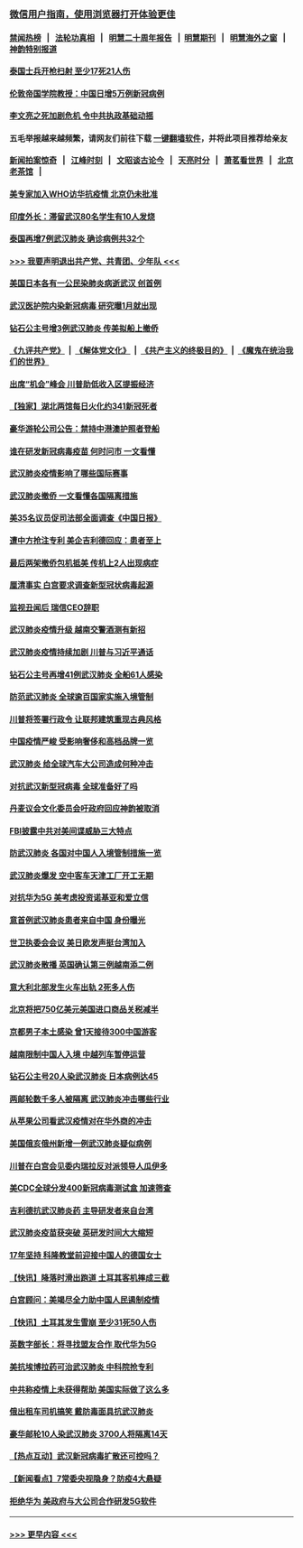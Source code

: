 ### [微信用户指南，使用浏览器打开体验更佳](https://github.com/gfw-breaker/banned-news1/blob/master/indexes/wechat-guide.md?t=0)
#### [禁闻热榜](热点新闻.md?t=0)  &nbsp;&nbsp;|&nbsp;&nbsp; [法轮功真相](https://github.com/gfw-breaker/truth/blob/master/README.md?t=0) &nbsp;&nbsp;|&nbsp;&nbsp; [明慧二十周年报告](https://github.com/gfw-breaker/mh-reports/blob/master/README.md?t=0) &nbsp;&nbsp;|&nbsp;&nbsp;[明慧期刊](https://github.com/gfw-breaker/mh-qikan) &nbsp;&nbsp;|&nbsp;&nbsp; [明慧海外之窗](https://github.com/gfw-breaker/mh-news/blob/master/README.md?t=0) &nbsp;&nbsp;|&nbsp;&nbsp; [神韵特别报道](https://github.com/gfw-breaker/mh-news/blob/master/shenyun.md?t=0)
#### [泰国士兵开枪扫射 至少17死21人伤](../pages/nsc418/n11854276.md?t=02090211) 
#### [伦敦帝国学院教授：中国日增5万例新冠病例](../pages/nsc418/n11854174.md?t=02090211) 
#### [李文亮之死加剧危机 令中共执政基础动摇](../pages/nsc418/n11854003.md?t=02090211) 
#### 五毛举报越来越频繁，请网友们前往下载 [一键翻墙软件](https://github.com/gfw-breaker/ssr-accounts)，并将此项目推荐给亲友
#### [新闻拍案惊奇](https://github.com/gfw-breaker/banned-news1/blob/master/pages/link4.md) &nbsp;&nbsp;|&nbsp;&nbsp; [江峰时刻](https://github.com/gfw-breaker/banned-news1/blob/master/pages/link4.md) &nbsp;&nbsp;|&nbsp;&nbsp; [文昭谈古论今](https://github.com/gfw-breaker/banned-news1/blob/master/pages/link4.md) &nbsp;&nbsp;|&nbsp;&nbsp; [天亮时分](https://github.com/gfw-breaker/banned-news1/blob/master/pages/link4.md) &nbsp;&nbsp;|&nbsp;&nbsp; [萧茗看世界](https://github.com/gfw-breaker/banned-news1/blob/master/pages/link4.md) &nbsp;&nbsp;|&nbsp;&nbsp; [北京老茶馆](https://github.com/gfw-breaker/banned-news1/blob/master/pages/link4.md) &nbsp;&nbsp;|&nbsp;&nbsp; 
#### [美专家加入WHO访华抗疫情 北京仍未批准](../pages/nsc418/n11854043.md?t=02090211) 
#### [印度外长：滞留武汉80名学生有10人发烧](../pages/nsc418/n11853821.md?t=02090211) 
#### [泰国再增7例武汉肺炎 确诊病例共32个](../pages/nsc418/n11853808.md?t=02090211) 
#### [>>> 我要声明退出共产党、共青团、少年队 <<<](https://github.com/begood0513/goodnews/blob/master/quit/letter.md) 
#### [美国日本各有一公民染肺炎病逝武汉 创首例](../pages/nsc418/n11853509.md?t=02090211) 
#### [武汉医护院内染新冠病毒 研究曝1月就出现](../pages/nsc418/n11852928.md?t=02090211) 
#### [钻石公主号增3例武汉肺炎 传美拟船上撤侨](../pages/nsc418/n11853240.md?t=02090211) 
#### [《九评共产党》](https://github.com/begood0513/9ping.md/blob/master/README.md) &nbsp;|&nbsp; [《解体党文化》](../../../../jtdwh.md/blob/master/README.md)  &nbsp;|&nbsp; [《共产主义的终极目的》](../../../../gczydzjmd.md/blob/master/README.md) &nbsp;|&nbsp; [《魔鬼在统治我们的世界》](../../../../mgztzwmdsj.md/blob/master/README.md) 
#### [出席“机会”峰会 川普助低收入区提振经济](../pages/nsc418/n11853232.md?t=02090211) 
#### [【独家】湖北两馆每日火化约341新冠死者](../pages/nsc418/n11845444.md?t=02090211) 
#### [豪华游轮公司公告：禁持中港澳护照者登船](../pages/nsc418/n11852761.md?t=02090211) 
#### [谁在研发新冠病毒疫苗 何时问市 一文看懂](../pages/nsc418/n11852840.md?t=02090211) 
#### [武汉肺炎疫情影响了哪些国际赛事](../pages/nsc418/n11852441.md?t=02090211) 
#### [武汉肺炎撤侨 一文看懂各国隔离措施](../pages/nsc418/n11844216.md?t=02090211) 
#### [美35名议员促司法部全面调查《中国日报》](../pages/nsc418/n11852435.md?t=02090211) 
#### [遭中方抢注专利 美企吉利德回应：患者至上](../pages/nsc418/n11852037.md?t=02090211) 
#### [最后两架撤侨包机抵美 传机上2人出现病症](../pages/nsc418/n11852173.md?t=02090211) 
#### [厘清事实 白宫要求调查新型冠状病毒起源](../pages/nsc418/n11852106.md?t=02090211) 
#### [监视丑闻后 瑞信CEO辞职](../pages/nsc418/n11852127.md?t=02090211) 
#### [武汉肺炎疫情升级 越南交警酒测有新招](../pages/nsc418/n11851632.md?t=02090211) 
#### [武汉肺炎疫情持续加剧 川普与习近平通话](../pages/nsc418/n11851613.md?t=02090211) 
#### [钻石公主号再增41例武汉肺炎 全船61人感染](../pages/nsc418/n11850401.md?t=02090211) 
#### [防范武汉肺炎 全球逾百国家实施入境管制](../pages/nsc418/n11850557.md?t=02090211) 
#### [川普将签署行政令 让联邦建筑重现古典风格](../pages/nsc418/n11850654.md?t=02090211) 
#### [中国疫情严峻 受影响奢侈和高档品牌一览](../pages/nsc418/n11850319.md?t=02090211) 
#### [武汉肺炎 给全球汽车大公司造成何种冲击](../pages/nsc418/n11850056.md?t=02090211) 
#### [对抗武汉新型冠病毒 全球准备好了吗](../pages/nsc418/n11850142.md?t=02090211) 
#### [丹麦议会文化委员会吁政府回应神韵被取消](../pages/nsc418/n11849312.md?t=02090211) 
#### [FBI披露中共对美间谍威胁三大特点](../pages/nsc418/n11849700.md?t=02090211) 
#### [防武汉肺炎 各国对中国人入境管制措施一览](../pages/nsc418/n11838726.md?t=02090211) 
#### [武汉肺炎爆发 空中客车天津工厂开工无期](../pages/nsc418/n11849634.md?t=02090211) 
#### [对抗华为5G 美考虑投资诺基亚和爱立信](../pages/nsc418/n11849510.md?t=02090211) 
#### [意首例武汉肺炎患者来自中国 身份曝光](../pages/nsc418/n11849454.md?t=02090211) 
#### [世卫执委会会议 美日欧发声挺台湾加入](../pages/nsc418/n11849433.md?t=02090211) 
#### [武汉肺炎散播 英国确认第三例越南添二例](../pages/nsc418/n11849439.md?t=02090211) 
#### [意大利北部发生火车出轨 2死多人伤](../pages/nsc418/n11848999.md?t=02090211) 
#### [北京将把750亿美元美国进口商品关税减半](../pages/nsc418/n11848896.md?t=02090211) 
#### [京都男子本土感染 曾1天接待300中国游客](../pages/nsc418/n11848641.md?t=02090211) 
#### [越南限制中国人入境 中越列车暂停运营](../pages/nsc418/n11847844.md?t=02090211) 
#### [钻石公主号20人染武汉肺炎 日本病例达45](../pages/nsc418/n11847823.md?t=02090211) 
#### [两邮轮数千多人被隔离 武汉肺炎冲击哪些行业](../pages/nsc418/n11847456.md?t=02090211) 
#### [从苹果公司看武汉疫情对在华外商的冲击](../pages/nsc418/n11847586.md?t=02090211) 
#### [美国俄亥俄州新增一例武汉肺炎疑似病例](../pages/nsc418/n11847714.md?t=02090211) 
#### [川普在白宫会见委内瑞拉反对派领导人瓜伊多](../pages/nsc418/n11847391.md?t=02090211) 
#### [美CDC全球分发400新冠病毒测试盒 加速筛查](../pages/nsc418/n11847260.md?t=02090211) 
#### [吉利德抗武汉肺炎药 主导研发者来自台湾](../pages/nsc418/n11847064.md?t=02090211) 
#### [武汉肺炎疫苗获突破 英研发时间大大缩短](../pages/nsc418/n11846915.md?t=02090211) 
#### [17年坚持 科隆教堂前迎接中国人的德国女士](../pages/nsc418/n11846781.md?t=02090211) 
#### [【快讯】降落时滑出跑道 土耳其客机摔成三截](../pages/nsc418/n11847021.md?t=02090211) 
#### [白宫顾问：美竭尽全力助中国人民遏制疫情](../pages/nsc418/n11846756.md?t=02090211) 
#### [【快讯】土耳其发生雪崩 至少31死50人伤](../pages/nsc418/n11846680.md?t=02090211) 
#### [英数字部长：将寻找盟友合作 取代华为5G](../pages/nsc418/n11846485.md?t=02090211) 
#### [美抗埃博拉药可治武汉肺炎 中科院抢专利](../pages/nsc418/n11846409.md?t=02090211) 
#### [中共称疫情上未获得帮助 美国实际做了这么多](../pages/nsc418/n11846008.md?t=02090211) 
#### [俄出租车司机搞笑 戴防毒面具抗武汉肺炎](../pages/nsc418/n11845703.md?t=02090211) 
#### [豪华邮轮10人染武汉肺炎 3700人将隔离14天](../pages/nsc418/n11845543.md?t=02090211) 
#### [【热点互动】武汉新冠病毒扩散还可控吗？](../pages/nsc418/n11844750.md?t=02090211) 
#### [【新闻看点】7常委央视隐身？防疫4大悬疑](../pages/nsc418/n11844611.md?t=02090211) 
#### [拒绝华为 美政府与大公司合作研发5G软件](../pages/nsc418/n11844625.md?t=02090211) 

----
#### [ >>> 更早内容 <<< ](../indexes/nsc418-earlier.md)
